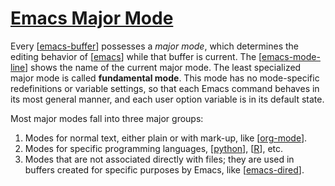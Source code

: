 # [Emacs Major Mode](https://www.gnu.org/software/emacs/manual/html_node/emacs/Major-Modes.html)

Every [[emacs-buffer]] possesses a _major mode_, which determines the editing
behavior of [[emacs]] while that buffer is current. The [[emacs-mode-line]]
shows the name of the current major mode. The least specialized major mode is
called **fundamental mode**. This mode has no mode-specific redefinitions or
variable settings, so that each Emacs command behaves in its most general manner,
and each user option variable is in its default state.

Most major modes fall into three major groups:

1. Modes for normal text, either plain or with mark-up, like [[org-mode]].
2. Modes for specific programming languages, [[python]], [[R]], etc.
3. Modes that are not associated directly with files; they are used in buffers
   created for specific purposes by Emacs, like [[emacs-dired]].

[//begin]: # "Autogenerated link references for markdown compatibility"
[emacs-buffer]: emacs-buffer.md "Emacs Buffer"
[emacs]: emacs.md "Emacs"
[emacs-mode-line]: emacs-mode-line.md "Emacs Mode Line"
[org-mode]: org-mode.md "Org Mode"
[python]: notes/python.md "Python"
[R]: notes/r.md "R"
[emacs-dired]: emacs-dired.md "Emacs Dired"
[//end]: # "Autogenerated link references"
